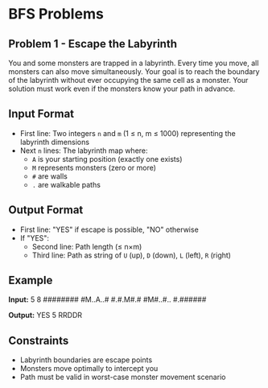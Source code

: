 # BFS Problems
## Problem 1 - Escape the Labyrinth

You and some monsters are trapped in a labyrinth. Every time you move, all monsters can also move simultaneously. Your goal is to reach the boundary of the labyrinth without ever occupying the same cell as a monster. Your solution must work even if the monsters know your path in advance.

## Input Format

- First line: Two integers `n` and `m` (1 ≤ n, m ≤ 1000) representing the labyrinth dimensions
- Next `n` lines: The labyrinth map where:
  - `A` is your starting position (exactly one exists)
  - `M` represents monsters (zero or more)
  - `#` are walls
  - `.` are walkable paths

## Output Format

- First line: "YES" if escape is possible, "NO" otherwise
- If "YES":
  - Second line: Path length (≤ n×m)
  - Third line: Path as string of `U` (up), `D` (down), `L` (left), `R` (right)

## Example
**Input:**
5 8
########
#M..A..#
#.#.M#.#
#M#..#..
#.######

**Output:**
YES
5
RRDDR

## Constraints
- Labyrinth boundaries are escape points
- Monsters move optimally to intercept you
- Path must be valid in worst-case monster movement scenario
